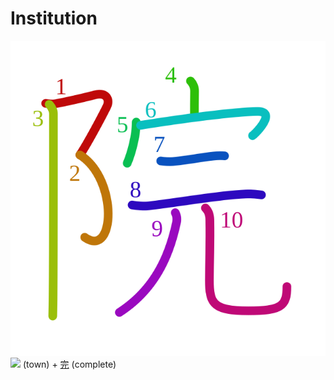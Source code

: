 # Institution
![9662](Kanji/kanji-colorize/9662.svg)
![](http://www.kanjidamage.com/assets/radsmall/town-5b6cedad9082f836d90ce4150a4c12639ea53c5e5b033e84df6ee78a96d1dddb.jpg) (town) + [完](Kanji/kanji-dict/完.md) (complete) 